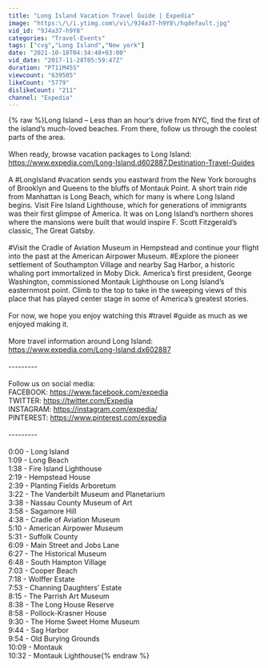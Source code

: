 ```yaml
---
title: "Long Island Vacation Travel Guide | Expedia"
image: "https:\/\/i.ytimg.com\/vi\/9J4a37-h9Y8\/hqdefault.jpg"
vid_id: "9J4a37-h9Y8"
categories: "Travel-Events"
tags: ["cvg","Long Island","New york"]
date: "2021-10-18T04:34:48+03:00"
vid_date: "2017-11-28T05:59:47Z"
duration: "PT11M45S"
viewcount: "639505"
likeCount: "5779"
dislikeCount: "211"
channel: "Expedia"
---
```

{% raw %}Long Island – Less than an hour’s drive from NYC, find the first of the island’s much-loved beaches. From there, follow us through the coolest parts of the area. <br /><br />When ready, browse vacation packages to Long Island: <a rel="nofollow" target="blank" href="https://www.expedia.com/Long-Island.d602887.Destination-Travel-Guides">https://www.expedia.com/Long-Island.d602887.Destination-Travel-Guides</a><br /><br />A #LongIsland #vacation sends you eastward from the New York boroughs of Brooklyn and Queens to the bluffs of Montauk Point. A short train ride from Manhattan is Long Beach, which for many is where Long Island begins. Visit Fire Island Lighthouse, which for generations of immigrants was their first glimpse of America. It was on Long Island’s northern shores where the mansions were built that would inspire F. Scott Fitzgerald’s classic, The Great Gatsby.<br /> <br />#Visit the Cradle of Aviation Museum in Hempstead and continue your flight into the past at the American Airpower Museum. #Explore the pioneer settlement of Southampton Village and nearby Sag Harbor, a historic whaling port immortalized in Moby Dick. America’s first president, George Washington, commissioned Montauk Lighthouse on Long Island’s easternmost point. Climb to the top to take in the sweeping views of this place that has played center stage in some of America’s greatest stories.<br /><br />For now, we hope you enjoy watching this #travel #guide as much as we enjoyed making it. <br /><br />More travel information around Long Island: <a rel="nofollow" target="blank" href="https://www.expedia.com/Long-Island.dx602887">https://www.expedia.com/Long-Island.dx602887</a><br /><br />---------<br /><br />Follow us on social media: <br />FACEBOOK: <a rel="nofollow" target="blank" href="https://www.facebook.com/expedia">https://www.facebook.com/expedia</a><br />TWITTER: <a rel="nofollow" target="blank" href="https://twitter.com/Expedia">https://twitter.com/Expedia</a><br />INSTAGRAM: <a rel="nofollow" target="blank" href="https://instagram.com/expedia/">https://instagram.com/expedia/</a><br />PINTEREST: <a rel="nofollow" target="blank" href="https://www.pinterest.com/expedia">https://www.pinterest.com/expedia</a><br /><br />---------<br /><br />0:00 - Long Island<br />1:09 - Long Beach<br />1:38 - Fire Island Lighthouse<br />2:19 - Hempstead House<br />2:39 - Planting Fields Arboretum<br />3:22 - The Vanderbilt Museum and Planetarium<br />3:38 - Nassau County Museum of Art<br />3:58 - Sagamore Hill<br />4:38 - Cradle of Aviation Museum<br />5:10 - American Airpower Museum<br />5:31 - Suffolk County<br />6:09 - Main Street and Jobs Lane<br />6:27 - The Historical Museum<br />6:48 - South Hampton Village<br />7:03 - Cooper Beach<br />7:18 - Wolffer Estate<br />7:53 - Channing Daughters’ Estate<br />8:15 - The Parrish Art Museum<br />8:38 - The Long House Reserve<br />8:58 - Pollock-Krasner House<br />9:30 - The Home Sweet Home Museum<br />9:44 - Sag Harbor<br />9:54 - Old Burying Grounds<br />10:09 - Montauk<br />10:32 - Montauk Lighthouse{% endraw %}
